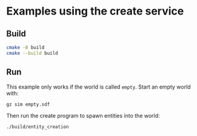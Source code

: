 # Examples using the create service

## Build

```bash
cmake -B build
cmake --build build
```

## Run

This example only works if the world is called `empty`. Start an empty world with:

```bash
gz sim empty.sdf
```

Then run the create program to spawn entities into the world:

```bash
./build/entity_creation
```
